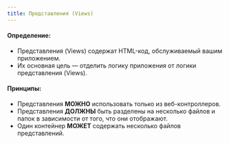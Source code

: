 ```yaml
---
title: Представления (Views)
---
```

#### Определение:
- Представления (Views) содержат HTML-код, обслуживаемый вашим приложением.
- Их основная цель — отделить логику приложения от логики представления (Views).

#### Принципы:
- Представления <else>**МОЖНО**</else> использовать только из веб-контроллеров.
- Представления <true>**ДОЛЖНЫ**</true> быть разделены на несколько файлов и папок в зависимости от того, что они отображают.
- Один контейнер <else>**МОЖЕТ**</else> содержать несколько файлов представлений.
